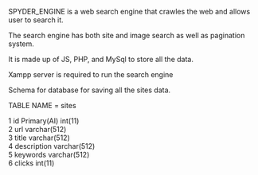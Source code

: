 SPYDER_ENGINE is a web search engine that crawles the web and allows user to search it.

The search engine has both site and image search as well as pagination system.

It is made up of JS, PHP, and MySql to store all the data.
 
Xampp server is required to run the search engine


Schema for database for saving all the sites data.

TABLE NAME = sites


1	id    Primary(AI)	  int(11)		
2	url	                  varchar(512)	
3	title	              varchar(512)	
4	description	          varchar(512)	
5	keywords	          varchar(512)	
6	clicks	              int(11)			

